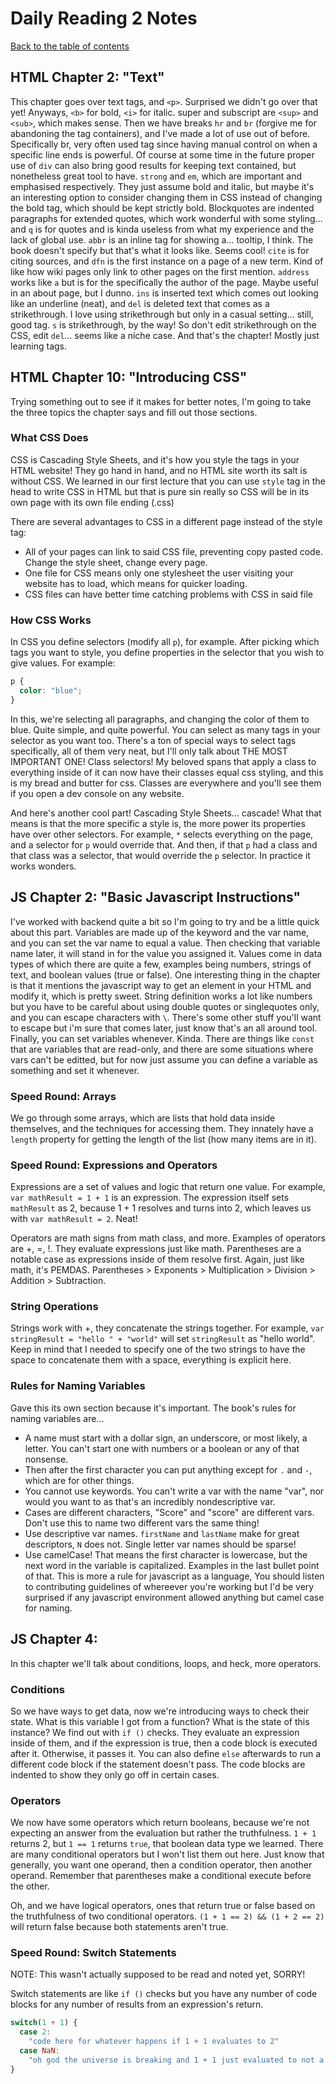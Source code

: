 # Daily Reading 2 Notes

[Back to the table of contents](../../README.md)

## HTML Chapter 2: "Text"

This chapter goes over text tags, and `<p>`. Surprised we didn't go over that yet! Anyways, `<b>` for bold, `<i>` for italic. super and subscript are `<sup>` and `<sub>`, which makes sense. Then we have breaks `hr` and `br` (forgive me for abandoning the tag containers), and I've made a lot of use out of before. Specifically br, very often used tag since having manual control on when a specific line ends is powerful. Of course at some time in the future proper use of `div` can also bring good results for keeping text contained, but nonetheless great tool to have. `strong` and `em`, which are important and emphasised respectively. They just assume bold and italic, but maybe it's an interesting option to consider changing them in CSS instead of changing the bold tag, which should be kept strictly bold. Blockquotes are indented paragraphs for extended quotes, which work wonderful with some styling... and `q` is for quotes and is kinda useless from what my experience and the lack of global use. `abbr` is an inline tag for showing a... tooltip, I think. The book doesn't specify but that's what it looks like. Seems cool! `cite` is for citing sources, and `dfn` is the first instance on a page of a new term. Kind of like how wiki pages only link to other pages on the first mention. `address` works like `a` but is for the specifically the author of the page. Maybe useful in an about page, but I dunno. `ins` is inserted text which comes out looking like an underline (neat), and `del` is deleted text that comes as a strikethrough. I love using strikethrough but only in a casual setting... still, good tag. `s` is strikethrough, by the way! So don't edit strikethrough on the CSS, edit `del`... seems like a niche case. And that's the chapter! Mostly just learning tags.

## HTML Chapter 10: "Introducing CSS"

Trying something out to see if it makes for better notes, I'm going to take the three topics the chapter says and fill out those sections.

### What CSS Does

CSS is Cascading Style Sheets, and it's how you style the tags in your HTML website! They go hand in hand, and no HTML site worth its salt is without CSS. We learned in our first lecture that you can use `style` tag in the head to write CSS in HTML but that is pure sin really so CSS will be in its own page with its own file ending (.css)

There are several advantages to CSS in a different page instead of the style tag:

* All of your pages can link to said CSS file, preventing copy pasted code. Change the style sheet, change every page.
* One file for CSS means only one stylesheet the user visiting your website has to load, which means for quicker loading.
* CSS files can have better time catching problems with CSS in said file

### How CSS Works

In CSS you define selectors (modify all `p`), for example. After picking which tags you want to style, you define properties in the selector that you wish to give values. For example:

```css
p {
  color: "blue";
}
```

In this, we're selecting all paragraphs, and changing the color of them to blue. Quite simple, and quite powerful. You can select as many tags in your selector as you want too.
There's a ton of special ways to select tags specifically, all of them very neat, but I'll only talk about THE MOST IMPORTANT ONE! Class selectors! My beloved spans that apply a class to everything inside of it can now have their classes equal css styling, and this is my bread and butter for css. Classes are everywhere and you'll see them if you open a dev
console on any website.

And here's another cool part! Cascading Style Sheets... cascade! What that means is that the more specific a style is, the more power its properties have over other selectors. For example, `*` selects everything on the page, and a selector for `p` would override that. And then, if that `p` had a class and that class was a selector, that would override the `p` selector. In practice it works wonders.

## JS Chapter 2: "Basic Javascript Instructions"

I've worked with backend quite a bit so I'm going to try and be a little quick about this part. Variables are made up of the keyword and the var name, and you can set the var name to equal a value. Then checking that variable name later, it will stand in for the value you assigned it. Values come in data types of which there are quite a few, examples being numbers, strings of text, and boolean values (true or false). One interesting thing in the chapter is that it mentions the javascript way to get an element in your HTML and modify it, which is pretty sweet. String definition works a lot like numbers but you have to be careful about using double quotes or singlequotes only, and you can escape characters with `\`. There's some other stuff you'll want to escape but i'm sure that comes later, just know that's an all around tool. Finally, you can set variables whenever. Kinda. There are things like `const` that are variables that are read-only, and there are some situations where vars can't be editted, but for now just assume you can define a variable as something and set it whenever.

### Speed Round: Arrays

We go through some arrays, which are lists that hold data inside themselves, and the techniques for accessing them. They innately have a `length` property for getting the length of the list (how many items are in it).

### Speed Round: Expressions and Operators

Expressions are a set of values and logic that return one value. For example, `var mathResult = 1 + 1` is an expression. The expression itself sets `mathResult` as 2, because 1 + 1 resolves and turns into 2, which leaves us with `var mathResult = 2`. Neat!

Operators are math signs from math class, and more. Examples of operators are +, =, !. They evaluate expressions just like math. Parentheses are a notable case as expressions inside of them resolve first. Again, just like math, it's PEMDAS. Parentheses > Exponents > Multiplication > Division > Addition > Subtraction.

### String Operations

Strings work with +, they concatenate the strings together. For example, `var stringResult = "hello " + "world"` will set `stringResult` as "hello world". Keep in mind that I needed to specify one of the two strings to have the space to concatenate them with a space, everything is explicit here.

### Rules for Naming Variables

Gave this its own section because it's important. The book's rules for naming variables are...

* A name must start with a dollar sign, an underscore, or most likely, a letter. You can't start one with numbers or a boolean or any of that nonsense.
* Then after the first character you can put anything except for `.` and `-`, which are for other things.
* You cannot use keywords. You can't write a var with the name "var", nor would you want to as that's an incredibly nondescriptive var.
* Cases are different characters, "Score" and "score" are different vars. Don't use this to name two different vars the same thing!
* Use descriptive var names. `firstName` and `lastName` make for great descriptors, `N` does not. Single letter var names should be sparse!
* Use camelCase! That means the first character is lowercase, but the next word in the variable is capitalized. Examples in the last bullet point of that. This is more a rule for javascript as a language, You should listen to contributing guidelines of whereever you're working but I'd be very surprised if any javascript environment allowed anything but camel case for naming.

## JS Chapter 4:

In this chapter we'll talk about conditions, loops, and heck, more operators.

### Conditions

So we have ways to get data, now we're introducing ways to check their state. What is this variable I got from a function? What is the state of this instance? We find out with `if ()` checks. They evaluate an expression inside of them, and if the expression is true, then a code block is executed after it. Otherwise, it passes it. You can also define `else` afterwards to run a different code block if the statement doesn't pass. The code blocks are indented to show they only go off in certain cases.

### Operators

We now have some operators which return booleans, because we're not expecting an answer from the evaluation but rather the truthfulness. `1 + 1` returns 2, but `1 == 1` returns `true`, that boolean data type we learned. There are many conditional operators but I won't list them out here. Just know that generally, you want one operand, then a condition operator, then another operand. Remember that parentheses make a conditional execute before the other.

Oh, and we have logical operators, ones that return true or false based on the truthfulness of two conditional operators. `(1 + 1 == 2) && (1 + 2 == 2)` will return false because both statements aren't true.

### Speed Round: Switch Statements

NOTE: This wasn't actually supposed to be read and noted yet, SORRY!


Switch statements are like `if ()` checks but you have any number of code blocks for any number of results from an expression's return.

```js
switch(1 + 1) {
  case 2:
    "code here for whatever happens if 1 + 1 evaluates to 2"
  case NaN:
    "oh god the universe is breaking and 1 + 1 just evaluated to not a number!"
}
```
